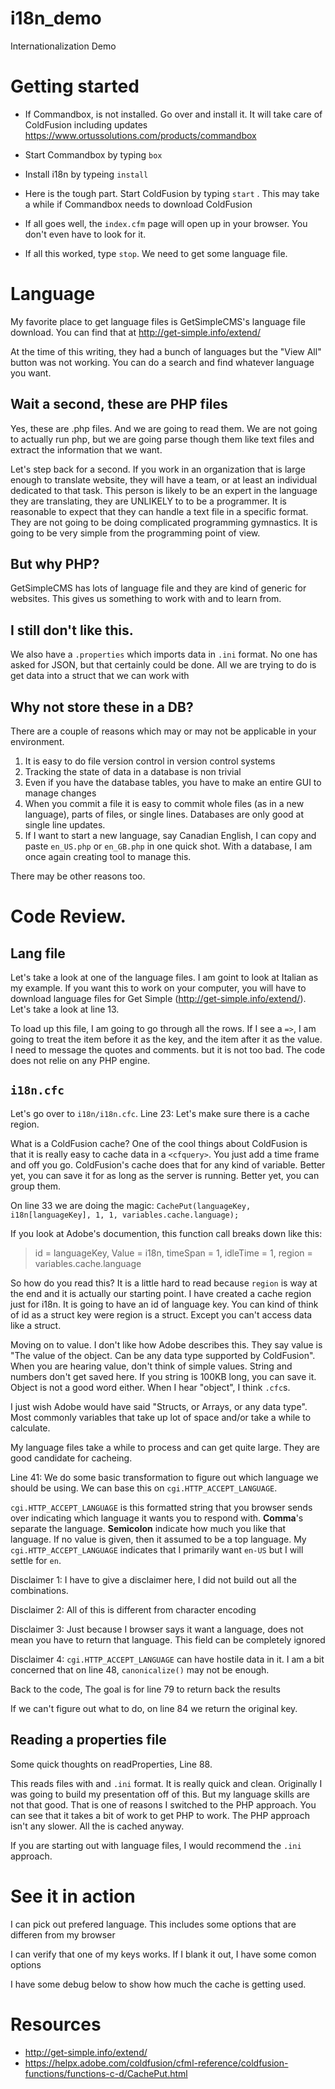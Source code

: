# i18n_demo
Internationalization Demo


# Getting started

- If Commandbox, is not installed. Go over and install it. It will take care of ColdFusion including updates https://www.ortussolutions.com/products/commandbox

- Start Commandbox by typing `box`

- Install i18n by typeing `install`

- Here is the tough part. Start ColdFusion by typing `start` . This may take a while if Commandbox needs to download ColdFusion

- If all goes well, the `index.cfm` page will open up in your browser. You don't even have to look for it.

- If all this worked, type `stop`. We need to get some language file.

# Language

 My favorite place to get language files is GetSimpleCMS's language file download. You can find that at http://get-simple.info/extend/

At the time of this writing, they had a bunch of languages but the "View All" button was not working. You can do a search and find whatever language you want.

## Wait a second, these are PHP files

Yes, these are .php files. And we are going to read them. We are not going to actually run php, but we are going parse though them like text files and extract the information that we want.

Let's step back for a second. If you work in an organization that is large enough to translate website, they will have a team, or at least an individual dedicated to that task. This person is likely to be an expert in the language they are translating, they are UNLIKELY to to be a programmer. It is reasonable to expect that they can handle a text file in a specific format. They are not going to be doing complicated programming gymnastics. It is going to be very simple from the programming point of view.

## But why PHP?

GetSimpleCMS has lots of language file and they are kind of generic for websites. This gives us something to work with and to learn from.


## I still don't like this.

We also have a `.properties` which imports data in `.ini` format. No one has asked for JSON, but that certainly could be done. All we are trying to do is get data into a struct that we can work with

## Why not store these in a DB?

There are a couple of reasons which may or may not be applicable in your environment.

1. It is easy to do file version control in version control systems
2. Tracking the state of data in a database is non trivial
3. Even if you have the database tables, you have to make an entire GUI to manage changes
4. When you commit a file it is easy to commit whole files (as in a new language), parts of files, or single lines. Databases are only good at single line updates.
5. If I want to start a new language, say Canadian English, I can copy and paste `en_US.php` or `en_GB.php` in one quick shot. With a database, I am once again creating tool to manage this.

There may be other reasons too.

# Code Review.

## Lang file

Let's take a look at one of the language files. I am goint to look at Italian as my example. If you want this to work on your computer, you will have to download language files for Get Simple (http://get-simple.info/extend/). Let's take a look at line 13.

To load up this file, I am going to go through all the rows. If I see a `=>`, I am going to treat the item before it as the key, and the item after it as the value. I need to message the quotes and comments. but it is not too bad. The code does not relie on any PHP engine.


## `i18n.cfc`

Let's go over to `i18n/i18n.cfc`. Line 23: Let's make sure there is a cache region.

What is a ColdFusion cache? One of the cool things about ColdFusion is that it is really easy to cache data in a `<cfquery>`. You just add a time frame and off you go. ColdFusion's cache does that for any kind of variable. Better yet, you can save it for as long as the server is running. Better yet, you can group them.

On line 33 we are doing the magic: `CachePut(languageKey, i18n[languageKey], 1, 1, variables.cache.language);`

If you look at Adobe's documention, this function call breaks down like this:

> id = languageKey,
> Value = i18n,
> timeSpan = 1,
> idleTime = 1,
> region = variables.cache.language

So how do you read this? It is a little hard to read because `region` is way at the end and it is actually our starting point. I have created a cache region just for i18n. It is going to have an id of language key. You can kind of think of id as a struct key were region is a struct. Except you can't access data like a struct.

Moving on to value. I don't like how Adobe describes this. They say value is "The value of the object. Can be any data type supported by ColdFusion". When you are hearing value, don't think of simple values. String and numbers don't get saved here. If you string is 100KB long, you can save it. Object is not a good word either. When I hear "object", I think `.cfc`s.

I just wish Adobe would have said "Structs, or Arrays, or any data type". Most commonly variables that take up lot of space and/or take a while to calculate.

My language files take a while to process and can get quite large. They are good candidate for cacheing.


Line 41: We do some basic transformation to figure out which language we should be using. We can base this on `cgi.HTTP_ACCEPT_LANGUAGE`.

`cgi.HTTP_ACCEPT_LANGUAGE` is this formatted string that you browser sends over indicating which language it wants you to respond with. **Comma**'s separate the language. **Semicolon** indicate how much you like that language. If no value is given, then it assumed to be a top language. My `cgi.HTTP_ACCEPT_LANGUAGE` indicates that I primarily want `en-US` but I will settle for `en`.

Disclaimer 1: I have to give a disclaimer here, I did not build out all the combinations.

Disclaimer 2: All of this is different from character encoding

Disclaimer 3: Just because I browser says it want a language, does not mean you have to return that language. This field can be completely ignored

Disclaimer 4: `cgi.HTTP_ACCEPT_LANGUAGE` can have hostile data in it. I am a bit concerned that on line 48, `canonicalize()` may not be enough.

Back to the code, The goal is for line 79 to return back the results

If we can't figure out what to do, on line 84 we return the original key.


## Reading a properties file

Some quick thoughts on readProperties, Line 88.

This reads files with and `.ini` format. It is really quick and clean. Originally I was going to build my presentation off of this. But my language skills are not that good. That is one of reasons I switched to the PHP approach. You can see that it takes a bit of work to get PHP to work. The PHP approach isn't any slower. All the is cached anyway.

If you are starting out with language files, I would recommend the `.ini` approach.


# See it in action

I can pick out prefered language. This includes some options that are differen from my browser

I can verify that one of my keys works. If I blank it out, I have some comon options

I have some debug below to show how much the cache is getting used.


# Resources

- http://get-simple.info/extend/
- https://helpx.adobe.com/coldfusion/cfml-reference/coldfusion-functions/functions-c-d/CachePut.html
